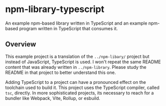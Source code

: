 # npm-library-typescript

An example npm-based library written in TypeScript and an example npm-based program written in TypeScript that consumes it.


## Overview

This example project is a translation of the `../npm-libary/` project but instead of JavaScript, TypeScript is used.
I won't repeat the same README content that was already written in `../npm-library`. Please study the README in that project
to better understand this one.

Adding TypeScript to a project can have a pronounced effect on the toolchain used to build it. This project uses the
TypeScript compiler, called `tsc`, directly. In more sophisticated projects, its necessary to reach for a bundler like
Webpack, Vite, Rollup, or esbuild.
